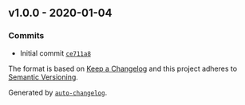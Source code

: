 ## v1.0.0 - 2020-01-04

### Commits

- Initial commit [`ce711a8`](https://github.com/frugan-it/docker-bitnami-php-fpm/commit/ce711a88bf93073f056761989450dd3be0ba01f3)

The format is based on [Keep a Changelog](https://keepachangelog.com/en/1.0.0/)
and this project adheres to [Semantic Versioning](https://semver.org/spec/v2.0.0.html).

Generated by [`auto-changelog`](https://github.com/CookPete/auto-changelog).
